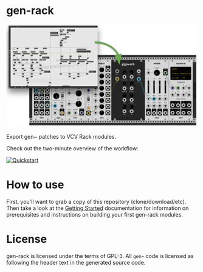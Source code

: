 # gen-rack

![example](docs/img/example.png)

Export gen~ patches to VCV Rack modules.

Check out the two-minute overview of the workflow: 

[![Quickstart](https://img.youtube.com/vi/agktuKiS_Jw/0.jpg)](https://www.youtube.com/watch?v=agktuKiS_Jw)


# How to use

First, you'll want to grab a copy of this repository (clone/download/etc). Then take a look at the [Getting Started](docs/getting-started.md) documentation for information on prerequisites and instructions on building your first gen-rack modules.


# License

gen-rack is licensed under the terms of GPL-3. All `gen~` code is licensed as following the header text in the generated source code.
